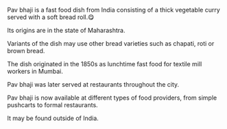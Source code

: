 Pav bhaji is a fast food dish from India consisting of a thick vegetable curry served with a soft bread roll.:yum:

Its origins are in the state of Maharashtra.

Variants of the dish may use other bread varieties such as chapati, roti or brown bread.

The dish originated in the 1850s as lunchtime fast food for textile mill workers in Mumbai.

Pav bhaji was later served at restaurants throughout the city.

Pav bhaji is now available at different types of food providers, from simple pushcarts to formal restaurants. 

It may be found outside of India.
